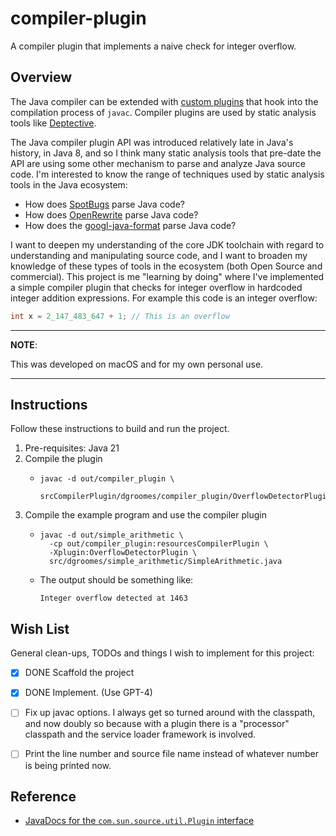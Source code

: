 # compiler-plugin

A compiler plugin that implements a naive check for integer overflow.


## Overview

The Java compiler can be extended with [custom plugins](https://docs.oracle.com/en/java/javase/21/docs/api/jdk.compiler/com/sun/source/util/Plugin.html)
that hook into the compilation process of `javac`. Compiler plugins are used by static analysis tools like [Deptective](https://github.com/moditect/deptective).

The Java compiler plugin API was introduced relatively late in Java's history, in Java 8, and so I think many static
analysis tools that pre-date the API are using some other mechanism to parse and analyze Java source code. I'm
interested to know the range of techniques used by static analysis tools in the Java ecosystem:

* How does [SpotBugs](https://github.com/spotbugs/spotbugs) parse Java code?
* How does [OpenRewrite](https://github.com/openrewrite/rewrite) parse Java code?
* How does the [googl-java-format](https://github.com/google/google-java-format/tree/master) parse Java code? 

I want to deepen my understanding of the core JDK toolchain with regard to understanding and manipulating source code,
and I want to broaden my knowledge of these types of tools in the ecosystem (both Open Source and commercial). This
project is me "learning by doing" where I've implemented a simple compiler plugin that checks for integer overflow in
hardcoded integer addition expressions. For example this code is an integer overflow:

```java
int x = 2_147_483_647 + 1; // This is an overflow
```

---
**NOTE**:

This was developed on macOS and for my own personal use.

---


## Instructions

Follow these instructions to build and run the project.

1. Pre-requisites: Java 21
2. Compile the plugin
   * ```shell
     javac -d out/compiler_plugin \
       srcCompilerPlugin/dgroomes/compiler_plugin/OverflowDetectorPlugin.java
     ```
3. Compile the example program and use the compiler plugin
   * ```shell
     javac -d out/simple_arithmetic \
       -cp out/compiler_plugin:resourcesCompilerPlugin \
       -Xplugin:OverflowDetectorPlugin \
       src/dgroomes/simple_arithmetic/SimpleArithmetic.java
     ```
   * The output should be something like:
     ```text
     Integer overflow detected at 1463
     ```


## Wish List

General clean-ups, TODOs and things I wish to implement for this project:

* [x] DONE Scaffold the project
* [x] DONE Implement. (Use GPT-4)
* [ ] Fix up javac options. I always get so turned around with the classpath, and now doubly so because with a plugin
  there is a "processor" classpath and the service loader framework is involved.
* [ ] Print the line number and source file name instead of whatever number is being printed now.


## Reference

* [JavaDocs for the `com.sun.source.util.Plugin` interface](https://docs.oracle.com/en/java/javase/21/docs/api/java.compiler/javax/annotation/processing/package-summary.html)
